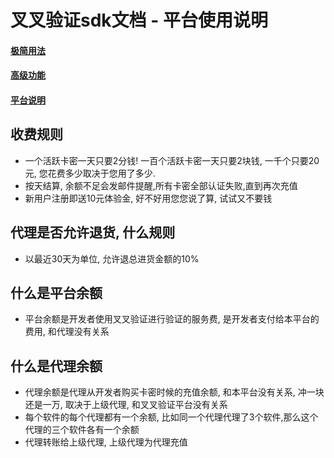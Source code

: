 # 叉叉验证sdk文档 - 平台使用说明

#### [极简用法](https://github.com/xxyanzheng/sdk)
#### [高级功能](https://github.com/xxyanzheng/sdk/blob/master/advance.md)
#### [平台说明](#)


## 收费规则

* 一个活跃卡密一天只要2分钱! 一百个活跃卡密一天只要2块钱, 一千个只要20元, 您花费多少取决于您用了多少. 
* 按天结算, 余额不足会发邮件提醒,所有卡密全部认证失败,直到再次充值
* 新用户注册即送10元体验金, 好不好用您您说了算, 试试又不要钱

## 代理是否允许退货, 什么规则

* 以最近30天为单位, 允许退总进货金额的10%


## 什么是平台余额

* 平台余额是开发者使用叉叉验证进行验证的服务费, 是开发者支付给本平台的费用, 和代理没有关系


## 什么是代理余额
* 代理余额是代理从开发者购买卡密时候的充值余额, 和本平台没有关系, 冲一块还是一万, 取决于上级代理, 和叉叉验证平台没有关系
* 每个软件的每个代理都有一个余额, 比如同一个代理代理了3个软件,那么这个代理的三个软件各有一个余额
* 代理转账给上级代理, 上级代理为代理充值





